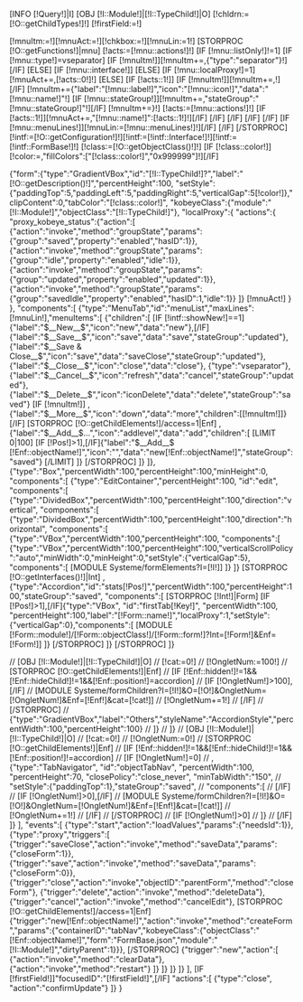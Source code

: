 [INFO [!Query!]|I]
[OBJ [!I::Module!]|[!I::TypeChild!]|O]
[!chldrn:=[!O::getChildTypes!]!]
[!firstField:=!]

[!mnuItm:=!][!mnuAct:=!][!chkbox:=!][!mnuLin:=1!]
[STORPROC [!O::getFunctions!]|mnu]
	[!acts:=[!mnu::actions!]!]
	[IF [!mnu::listOnly!]!=1]
		[IF [!mnu::type!]=vseparator]
			[IF [!mnuItm!]][!mnuItm+=,{"type":"separator"}!][/IF]
		[ELSE]
			[IF [!mnu::interface!]]
			[ELSE]
				[IF [!mnu::localProxy!]=1]
					[!mnuAct+=,[!acts::0!]!]
				[ELSE]
					[IF [!acts::1!]]
						[IF [!mnuItm!]][!mnuItm+=,!][/IF]
						[!mnuItm+={"label":"[!mnu::label!]","icon":"[!mnu::icon!]","data":"[!mnu::name!]"!]
						[IF [!mnu::stateGroup!]][!mnuItm+=,"stateGroup":"[!mnu::stateGroup!]"!][/IF]
						[!mnuItm+=}!]
						[!acts:=[!mnu::actions!]!]
						[IF [!acts::1!]][!mnuAct+=,"[!mnu::name!]":[!acts::1!]!][/IF]
					[/IF]
				[/IF]
			[/IF]
		[/IF]
		[IF [!mnu::menuLines!]][!mnuLin:=[!mnu::menuLines!]!][/IF]
	[/IF]
[/STORPROC]
[!intf:=[!O::getConfiguration!]!][!intf:=[!intf::Interface!]!][!intf:=[!intf::FormBase!]!]
[!class:=[!O::getObjectClass()!]!]
[IF [!class::color!]][!color:=,"fillColors":["[!class::color!]","0x999999"]!][/IF]

{"form":{"type":"GradientVBox","id":"[!I::TypeChild!]?","label":"[!O::getDescription()!]","percentHeight":100,
"setStyle":{"paddingTop":5,"paddingLeft":5,"paddingRight":5,"verticalGap":5[!color!]},"clipContent":0,"tabColor":"[!class::color!]",
"kobeyeClass":{"module":"[!I::Module!]","objectClass":"[!I::TypeChild!]"},
"localProxy":{
	"actions":{
		"proxy_kobeye_status":{"action":[
			{"action":"invoke","method":"groupState","params":{"group":"saved","property":"enabled","hasID":1}},
			{"action":"invoke","method":"groupState","params":{"group":"idle","property":"enabled","idle":1}},
			{"action":"invoke","method":"groupState","params":{"group":"updated","property":"enabled","updated":1}},
			{"action":"invoke","method":"groupState","params":{"group":"savedIdle","property":"enabled","hasID":1,"idle":1}}
		]}
		[!mnuAct!]
	}
},
"components":[
	{"type":"MenuTab","id":"menuList","maxLines":[!mnuLin!],"menuItems":[
		{"children":[
			[IF [!intf::showNew!]==1]{"label":"$__New__$","icon":"new","data":"new"},[/IF]
			{"label":"$__Save__$","icon":"save","data":"save","stateGroup":"updated"},
			{"label":"$__Save & Close__$","icon":"save","data":"saveClose","stateGroup":"updated"},
			{"label":"$__Close__$","icon":"close","data":"close"},
			{"type":"vseparator"},
			{"label":"$__Cancel__$","icon":"refresh","data":"cancel","stateGroup":"updated"},
			{"label":"$__Delete__$","icon":"iconDelete","data":"delete","stateGroup":"saved"}
			[IF [!mnuItm!]]
				,{"label":"$__More__$","icon":"down","data":"more","children":[[!mnuItm!]]}
			[/IF]
			[STORPROC [!O::getChildElements!]/access=1|Enf]
				,{"label":"$__Add__$...","icon":"addlevel","data":"add","children":[
					[LIMIT 0|100]
					[IF [!Pos!]>1],[/IF]{"label":"$__Add__$ [!Enf::objectName!]","icon":"","data":"new[!Enf::objectName!]","stateGroup":"saved"}
					[/LIMIT]
				]}
			[/STORPROC]
		]}
	]},
	{"type":"Box","percentWidth":100,"percentHeight":100,"minHeight":0,
	"components":[
		{"type":"EditContainer","percentHeight":100, "id":"edit",
		"components":[
			{"type":"DividedBox","percentWidth":100,"percentHeight":100,"direction":"vertical",
			"components":[							
				{"type":"DividedBox","percentWidth":100,"percentHeight":100,"direction":"horizontal",
				"components":[							
					{"type":"VBox","percentWidth":100,"percentHeight":100,
					"components":[
						{"type":"VBox","percentWidth":100,"percentHeight":100,"verticalScrollPolicy":"auto","minWidth":0,"minHeight":0,"setStyle":{"verticalGap":5},
						"components":[
							[MODULE Systeme/formElements?I=[!I!]]
						]}
					]}
					[STORPROC [!O::getInterfaces()!]|Int]
					,
					{"type":"Accordion","id":"stats[!Pos!]","percentWidth":100,"percentHeight":100,"stateGroup":"saved",
					"components":[
							[STORPROC [!Int!]|Form]
							[IF [!Pos!]>1],[/IF]{"type":"VBox", "id":"firstTab[!Key!]", "percentWidth":100, "percentHeight":100,"label":"[!Form::name!]","localProxy":1,"setStyle":{"verticalGap":0},"components":[
								[MODULE [!Form::module!]/[!Form::objectClass!]/[!Form::form!]?Int=[!Form!]&Enf=[!Form!]]
							]}
							[/STORPROC]
					]}
					[/STORPROC]
				]}



//						[OBJ [!I::Module!]|[!I::TypeChild!]|O]
//						[!cat:=0!]
//						[!OngletNum:=100!]
//						[STORPROC [!O::getChildElements!]|Enf]
//							[IF [!Enf::hidden!]!=1&&[!Enf::hideChild!]!=1&&[!Enf::position!]=accordion]
//								[IF [!OngletNum!]>100],[/IF]
//								[MODULE Systeme/formChildren?I=[!I!]&O=[!O!]&OngletNum=[!OngletNum!]&Enf=[!Enf!]&cat=[!cat!]]
//								[!OngletNum+=1!]
//							[/IF]
//						[/STORPROC]
//						{"type":"GradientVBox","label":"Others","styleName":"AccordionStyle","percentWidth":100,"percentHeight":100}
//					]}
//				]}
//				[OBJ [!I::Module!]|[!I::TypeChild!]|O]
//				[!cat:=0!]
//				[!OngletNum:=0!]
//				[STORPROC [!O::getChildElements!]|Enf]
//					[IF [!Enf::hidden!]!=1&&[!Enf::hideChild!]!=1&&[!Enf::position!]!=accordion]
//						[IF [!OngletNum!]=0]
//							,{"type":"TabNavigator", "id":"objectTabNav", "percentWidth":100, "percentHeight":70, "closePolicy":"close_never", "minTabWidth":"150",
//							"setStyle":{"paddingTop":1},"stateGroup":"saved",
//							"components":[
//						[/IF]
//						[IF [!OngletNum!]>0],[/IF]
//						[MODULE Systeme/formChildren?I=[!I!]&O=[!O!]&OngletNum=[!OngletNum!]&Enf=[!Enf!]&cat=[!cat!]]
//						[!OngletNum+=1!]
//					[/IF]
//				[/STORPROC]
//				[IF [!OngletNum!]>0]
//							]}
//				[/IF]
			]}
		],
		"events":[
			{"type":"start","action":"loadValues","params":{"needsId":1}},
			{"type":"proxy","triggers":[
				{"trigger":"saveClose","action":"invoke","method":"saveData","params":{"closeForm":1}},
				{"trigger":"save","action":"invoke","method":"saveData","params":{"closeForm":0}},
				{"trigger":"close","action":"invoke","objectID":"parentForm","method":"closeForm"},
				{"trigger":"delete","action":"invoke","method":"deleteData"},
				{"trigger":"cancel","action":"invoke","method":"cancelEdit"},
			[STORPROC [!O::getChildElements!]/access=1|Enf]
				{"trigger":"new[!Enf::objectName!]","action":"invoke","method":"createForm","params":{"containerID":"tabNav","kobeyeClass":{"objectClass":"[!Enf::objectName!]","form":"FormBase.json","module":"[!I::Module!]","dirtyParent":1}}},
			[/STORPROC]
				{"trigger":"new","action":[
					{"action":"invoke","method":"clearData"},
					{"action":"invoke","method":"restart"}
				]}
			]}
		]}
	]}
],
[IF [!firstField!]]"focusedID":"[!firstField!]",[/IF]
"actions":[
	{"type":"close", "action":"confirmUpdate"}
]}
}



